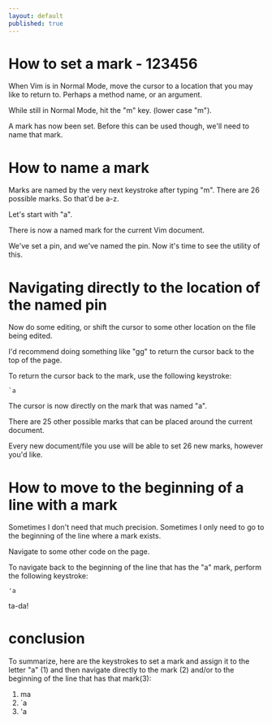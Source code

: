 ```yaml
---
layout: default
published: true
---
```


# How to set a mark - 123456

When Vim is in Normal Mode, move the cursor to a location that you may like to return to. Perhaps a method name, or an argument.

While still in Normal Mode, hit the "m" key. (lower case "m").

A mark has now been set. Before this can be used though, we'll need to name that mark.

# How to name a mark

Marks are named by the very next keystroke after typing "m". There are 26 possible marks. So that'd be a-z.

Let's start with "a".

There is now a named mark for the current Vim document.

We've set a pin, and we've named the pin. Now it's time to see the utility of this.

# Navigating directly to the location of the named pin

Now do some editing, or shift the cursor to some other location on the file being edited.

I'd recommend doing something like "gg" to return the cursor back to the top of the page.

To return the cursor back to the mark, use the following keystroke:

~~~
`a
~~~
The cursor is now directly on the mark that was named "a".

There are 25 other possible marks that can be placed around the current document.

Every new document/file you use will be able to set 26 new marks, however you'd like.

# How to move to the beginning of a line with a mark

Sometimes I don't need that much precision. Sometimes I only need to go to the beginning of the line where a mark exists.

Navigate to some other code on the page.

To navigate back to the beginning of the line that has the "a" mark, perform the following keystroke:

```
'a
```

ta-da!

# conclusion

To summarize, here are the keystrokes to set a mark and assign it to the letter "a" (1) and then navigate directly to the mark (2) and/or to the beginning of the line that has that mark(3):

1. ma
2. `a
3. 'a



